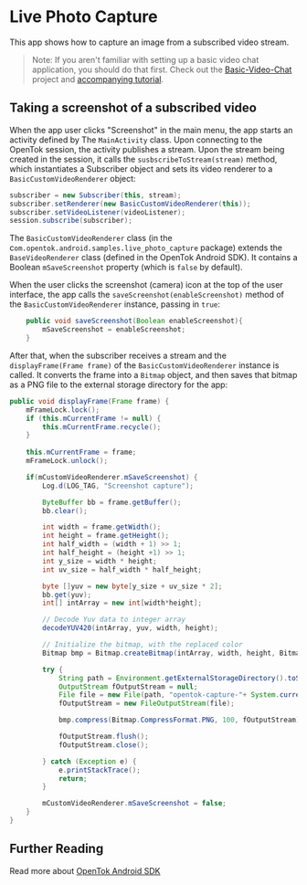 # Live Photo Capture

This app shows how to capture an image from a subscribed video stream.

> Note: If you aren't familiar with setting up a basic video chat application, you should do that first. Check out the [Basic-Video-Chat](../Basic-Video-Chat) project and [accompanying tutorial](https://tokbox.com/developer/tutorials/android/basic-video-chat/).

## Taking a screenshot of a subscribed video

When the app user clicks "Screenshot" in the main menu, the app starts an activity
defined by The `MainActivity` class. Upon connecting to the OpenTok session, the
activity publishes a stream. Upon the stream being created in the session, it
calls the `susbscribeToStream(stream)` method, which instantiates a Subscriber object and
sets its video renderer to a `BasicCustomVideoRenderer` object:

```java
subscriber = new Subscriber(this, stream);
subscriber.setRenderer(new BasicCustomVideoRenderer(this));
subscriber.setVideoListener(videoListener);
session.subscribe(subscriber);
```

The `BasicCustomVideoRenderer` class (in the c`om.opentok.android.samples.live_photo_capture` package) extends the
`BaseVideoRenderer` class (defined in the OpenTok Android SDK). It contains a Boolean
`mSaveScreenshot` property (which is `false` by default).

When the user clicks the screenshot (camera) icon at the top of the user interface, the app calls
the `saveScreenshot(enableScreenshot)` method of the `BasicCustomVideoRenderer` instance, passing in
`true`:

```java
    public void saveScreenshot(Boolean enableScreenshot){
        mSaveScreenshot = enableScreenshot;
    }
```

After that, when the subscriber receives a stream and the `displayFrame(Frame frame)` of the
`BasicCustomVideoRenderer` instance is called. It converts the frame into a `Bitmap` object, and then
saves that bitmap as a PNG file to the external storage directory for the app:

```java
public void displayFrame(Frame frame) {
    mFrameLock.lock();
    if (this.mCurrentFrame != null) {
        this.mCurrentFrame.recycle();
    }
    
    this.mCurrentFrame = frame;
    mFrameLock.unlock();

    if(mCustomVideoRenderer.mSaveScreenshot) {
        Log.d(LOG_TAG, "Screenshot capture");

        ByteBuffer bb = frame.getBuffer();
        bb.clear();

        int width = frame.getWidth();
        int height = frame.getHeight();
        int half_width = (width + 1) >> 1;
        int half_height = (height +1) >> 1;
        int y_size = width * height;
        int uv_size = half_width * half_height;

        byte []yuv = new byte[y_size + uv_size * 2];
        bb.get(yuv);
        int[] intArray = new int[width*height];

        // Decode Yuv data to integer array
        decodeYUV420(intArray, yuv, width, height);

        // Initialize the bitmap, with the replaced color
        Bitmap bmp = Bitmap.createBitmap(intArray, width, height, Bitmap.Config.ARGB_8888);

        try {
            String path = Environment.getExternalStorageDirectory().toString();
            OutputStream fOutputStream = null;
            File file = new File(path, "opentok-capture-"+ System.currentTimeMillis() +".png");
            fOutputStream = new FileOutputStream(file);

            bmp.compress(Bitmap.CompressFormat.PNG, 100, fOutputStream);

            fOutputStream.flush();
            fOutputStream.close();

        } catch (Exception e) {
            e.printStackTrace();
            return;
        }

        mCustomVideoRenderer.mSaveScreenshot = false;
    }
}
```

## Further Reading

Read more about [OpenTok Android SDK](https://tokbox.com/developer/sdks/android/)
